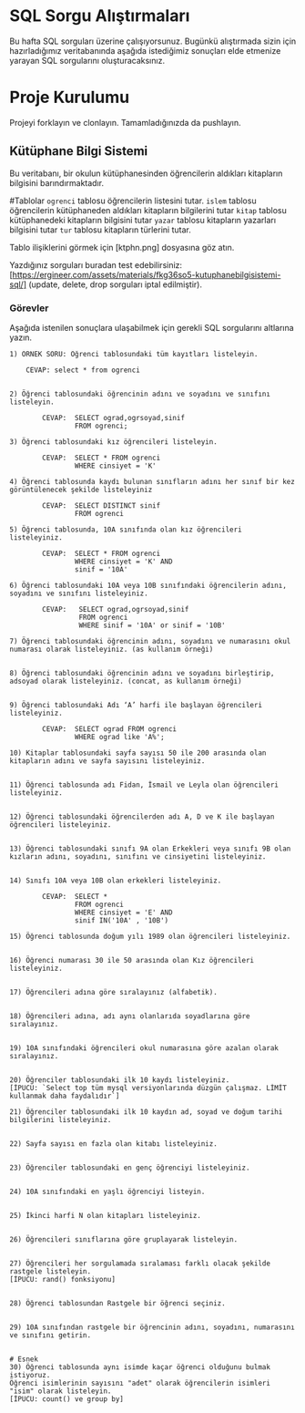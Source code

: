 # SQL Sorgu Alıştırmaları

Bu hafta SQL sorguları üzerine çalışıyorsunuz. Bugünkü alıştırmada sizin için hazırladığımız veritabanında aşağıda istediğimiz sonuçları elde etmenize yarayan SQL sorgularını oluşturacaksınız.

# Proje Kurulumu
Projeyi forklayın ve clonlayın. Tamamladığınızda da pushlayın.

## Kütüphane Bilgi Sistemi

Bu veritabanı, bir okulun kütüphanesinden öğrencilerin aldıkları kitapların bilgisini barındırmaktadır.

#Tablolar 
`ogrenci` tablosu öğrencilerin listesini tutar.
`islem` tablosu öğrencilerin kütüphaneden aldıkları kitapların bilgilerini tutar
`kitap` tablosu kütüphanedeki kitapların bilgisini tutar
`yazar` tablosu kitapların yazarları bilgisini tutar
`tur` tablosu kitapların türlerini tutar.

Tablo ilişiklerini görmek için [ktphn.png] dosyasına göz atın.

Yazdığınız sorguları buradan test edebilirsiniz: [https://ergineer.com/assets/materials/fkg36so5-kutuphanebilgisistemi-sql/] (update, delete, drop sorguları iptal edilmiştir).

### Görevler

Aşağıda istenilen sonuçlara ulaşabilmek için gerekli SQL sorgularını altlarına yazın. 


	1) ÖRNEK SORU: Öğrenci tablosundaki tüm kayıtları listeleyin.
	
		CEVAP: select * from ogrenci

	
	2) Öğrenci tablosundaki öğrencinin adını ve soyadını ve sınıfını listeleyin.
	
            CEVAP:  SELECT ograd,ogrsoyad,sinif 
                    FROM ogrenci;
	
	3) Öğrenci tablosundaki kız öğrencileri listeleyin. 
	
            CEVAP:  SELECT * FROM ogrenci
                    WHERE cinsiyet = 'K'

	4) Öğrenci tablosunda kaydı bulunan sınıfların adını her sınıf bir kez görüntülenecek şekilde listeleyiniz
	
            CEVAP:  SELECT DISTINCT sinif 
                    FROM ogrenci

	5) Öğrenci tablosunda, 10A sınıfında olan kız öğrencileri listeleyiniz.

            CEVAP:  SELECT * FROM ogrenci
                    WHERE cinsiyet = 'K' AND
                    sinif = '10A'

	6) Öğrenci tablosundaki 10A veya 10B sınıfındaki öğrencilerin adını, soyadını ve sınıfını listeleyiniz.
	
            CEVAP:   SELECT ograd,ogrsoyad,sinif 
                     FROM ogrenci
                     WHERE sinif = '10A' or sinif = '10B'

	7) Öğrenci tablosundaki öğrencinin adını, soyadını ve numarasını okul numarası olarak listeleyiniz. (as kullanım örneği)
	
	
	8) Öğrenci tablosundaki öğrencinin adını ve soyadını birleştirip, adsoyad olarak listeleyiniz. (concat, as kullanım örneği)
	
	
	9) Öğrenci tablosundaki Adı ‘A’ harfi ile başlayan öğrencileri listeleyiniz.
	                
            CEVAP:  SELECT ograd FROM ogrenci
                    WHERE ograd like 'A%';

	10) Kitaplar tablosundaki sayfa sayısı 50 ile 200 arasında olan kitapların adını ve sayfa sayısını listeleyiniz.


	11) Öğrenci tablosunda adı Fidan, İsmail ve Leyla olan öğrencileri listeleyiniz.
	
	
	12) Öğrenci tablosundaki öğrencilerden adı A, D ve K ile başlayan öğrencileri listeleyiniz.
	
	
	13) Öğrenci tablosundaki sınıfı 9A olan Erkekleri veya sınıfı 9B olan kızların adını, soyadını, sınıfını ve cinsiyetini listeleyiniz.
	
	
	14) Sınıfı 10A veya 10B olan erkekleri listeleyiniz.
	
            CEVAP:  SELECT *
                    FROM ogrenci
                    WHERE cinsiyet = 'E' AND 
                    sinif IN('10A' , '10B')
	
	15) Öğrenci tablosunda doğum yılı 1989 olan öğrencileri listeleyiniz.
	
	
	16) Öğrenci numarası 30 ile 50 arasında olan Kız öğrencileri listeleyiniz.
	
	
	17) Öğrencileri adına göre sıralayınız (alfabetik).
	
	
	18) Öğrencileri adına, adı aynı olanlarıda soyadlarına göre sıralayınız.
	
	
	19) 10A sınıfındaki öğrencileri okul numarasına göre azalan olarak sıralayınız.
	
	
	20) Öğrenciler tablosundaki ilk 10 kaydı listeleyiniz.
	[İPUCU: `Select top tüm mysql versiyonlarında düzgün çalışmaz. LİMİT kullanmak daha faydalıdır`]
	
	21) Öğrenciler tablosundaki ilk 10 kaydın ad, soyad ve doğum tarihi bilgilerini listeleyiniz.
	
	
	22) Sayfa sayısı en fazla olan kitabı listeleyiniz.
	
	
	23) Öğrenciler tablosundaki en genç öğrenciyi listeleyiniz.
	
	
	24) 10A sınıfındaki en yaşlı öğrenciyi listeyin.
	
	
	25) İkinci harfi N olan kitapları listeleyiniz.
	
	
	26) Öğrencileri sınıflarına göre gruplayarak listeleyin.
	
	
	27) Öğrencileri her sorgulamada sıralaması farklı olacak şekilde rastgele listeleyin. 
	[İPUCU: rand() fonksiyonu]
	
	
	28) Öğrenci tablosundan Rastgele bir öğrenci seçiniz.
	
	
	29) 10A sınıfından rastgele bir öğrencinin adını, soyadını, numarasını ve sınıfını getirin.
	
	
	# Esnek
	30) Öğrenci tablosunda aynı isimde kaçar öğrenci olduğunu bulmak istiyoruz. 
	Öğrenci isimlerinin sayısını "adet" olarak öğrencilerin isimleri "isim" olarak listeleyin. 
	[İPUCU: count() ve group by]

